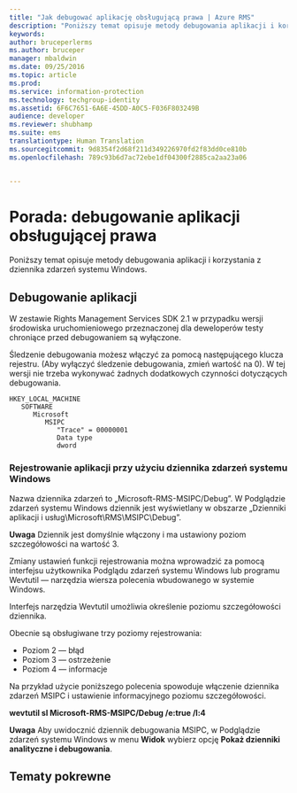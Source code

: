 ```yaml
---
title: "Jak debugować aplikację obsługującą prawa | Azure RMS"
description: "Poniższy temat opisuje metody debugowania aplikacji i korzystania z dziennika zdarzeń systemu Windows."
keywords: 
author: bruceperlerms
ms.author: bruceper
manager: mbaldwin
ms.date: 09/25/2016
ms.topic: article
ms.prod: 
ms.service: information-protection
ms.technology: techgroup-identity
ms.assetid: 6F6C7651-6A6E-45DD-A0C5-F036F803249B
audience: developer
ms.reviewer: shubhamp
ms.suite: ems
translationtype: Human Translation
ms.sourcegitcommit: 9d8354f2d68f211d349226970fd2f83dd0ce810b
ms.openlocfilehash: 789c93b6d7ac72ebe1df04300f2885ca2aa23a06


---
```


# <a name="howto-debug-a-rightsenabled-application"></a>Porada: debugowanie aplikacji obsługującej prawa

Poniższy temat opisuje metody debugowania aplikacji i korzystania z dziennika zdarzeń systemu Windows.

## <a name="debugging-your-application"></a>Debugowanie aplikacji

W zestawie Rights Management Services SDK 2.1 w przypadku wersji środowiska uruchomieniowego przeznaczonej dla deweloperów testy chroniące przed debugowaniem są wyłączone.

Śledzenie debugowania możesz włączyć za pomocą następującego klucza rejestru. (Aby wyłączyć śledzenie debugowania, zmień wartość na 0). W tej wersji nie trzeba wykonywać żadnych dodatkowych czynności dotyczących debugowania.


```
HKEY_LOCAL_MACHINE
   SOFTWARE
      Microsoft
         MSIPC
            "Trace" = 00000001
            Data type
            dword
```

### <a name="application-logging-by-using-the-windows-event-log"></a>Rejestrowanie aplikacji przy użyciu dziennika zdarzeń systemu Windows

Nazwa dziennika zdarzeń to „Microsoft-RMS-MSIPC/Debug”. W Podglądzie zdarzeń systemu Windows dziennik jest wyświetlany w obszarze „Dzienniki aplikacji i usług\\Microsoft\\RMS\\MSIPC\\Debug”.

**Uwaga** Dziennik jest domyślnie włączony i ma ustawiony poziom szczegółowości na wartość 3.

 

Zmiany ustawień funkcji rejestrowania można wprowadzić za pomocą interfejsu użytkownika Podglądu zdarzeń systemu Windows lub programu Wevtutil — narzędzia wiersza polecenia wbudowanego w systemie Windows.

Interfejs narzędzia Wevtutil umożliwia określenie poziomu szczegółowości dziennika.

Obecnie są obsługiwane trzy poziomy rejestrowania:

-   Poziom 2 — błąd
-   Poziom 3 — ostrzeżenie
-   Poziom 4 — informacje

Na przykład użycie poniższego polecenia spowoduje włączenie dziennika zdarzeń MSIPC i ustawienie informacyjnego poziomu szczegółowości.

**wevtutil sl Microsoft-RMS-MSIPC/Debug /e:true /l:4**

**Uwaga** Aby uwidocznić dziennik debugowania MSIPC, w Podglądzie zdarzeń systemu Windows w menu **Widok** wybierz opcję **Pokaż dzienniki analityczne i debugowania**.

 

## <a name="related-topics"></a>Tematy pokrewne

 

 



<!--HONumber=Nov16_HO2-->


